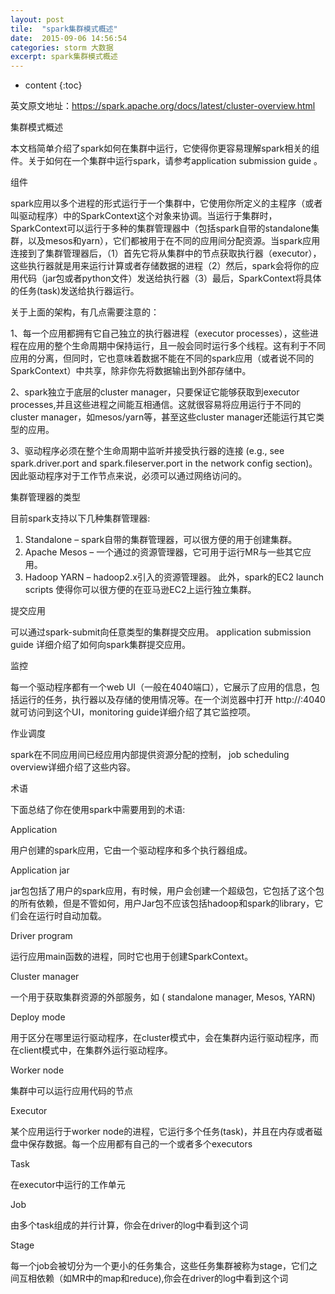 ```yaml
---
layout: post
tile:  "spark集群模式概述"
date:  2015-09-06 14:56:54
categories: storm 大数据 
excerpt: spark集群模式概述
---
```


* content
{:toc}




英文原文地址：https://spark.apache.org/docs/latest/cluster-overview.html

集群模式概述

本文档简单介绍了spark如何在集群中运行，它使得你更容易理解spark相关的组件。关于如何在一个集群中运行spark，请参考application submission guide 。

 
组件
 

spark应用以多个进程的形式运行于一个集群中，它使用你所定义的主程序（或者叫驱动程序）中的SparkContext这个对象来协调。当运行于集群时，SparkContext可以运行于多种的集群管理器中（包括spark自带的standalone集群，以及mesos和yarn），它们都被用于在不同的应用间分配资源。当spark应用连接到了集群管理器后，（1）首先它将从集群中的节点获取执行器（executor），这些执行器就是用来运行计算或者存储数据的进程（2）然后，spark会将你的应用代码（jar包或者python文件）发送给执行器（3）最后，SparkContext将具体的任务(task)发送给执行器运行。

 
关于上面的架构，有几点需要注意的：

1、每一个应用都拥有它自己独立的执行器进程（executor processes），这些进程在应用的整个生命周期中保持运行，且一般会同时运行多个线程。这有利于不同应用的分离，但同时，它也意味着数据不能在不同的spark应用（或者说不同的SparkContext）中共享，除非你先将数据输出到外部存储中。

2、spark独立于底层的cluster manager，只要保证它能够获取到executor processes,并且这些进程之间能互相通信。这就很容易将应用运行于不同的cluster manager，如mesos/yarn等，甚至这些cluster manager还能运行其它类型的应用。

3、驱动程序必须在整个生命周期中监听并接受执行器的连接 (e.g., see spark.driver.port and spark.fileserver.port in the network config section)。因此驱动程序对于工作节点来说，必须可以通过网络访问的。

集群管理器的类型

目前spark支持以下几种集群管理器:

1. Standalone – spark自带的集群管理器，可以很方便的用于创建集群。
2. Apache Mesos – 一个通过的资源管理器，它可用于运行MR与一些其它应用。
3. Hadoop YARN – hadoop2.x引入的资源管理器。
此外，spark的EC2 launch scripts 使得你可以很方便的在亚马逊EC2上运行独立集群。

提交应用

可以通过spark-submit向任意类型的集群提交应用。 application submission guide 详细介绍了如何向spark集群提交应用。
 

监控

每一个驱动程序都有一个web UI（一般在4040端口），它展示了应用的信息，包括运行的任务，执行器以及存储的使用情况等。在一个浏览器中打开 http://<driver-node>:4040 就可访问到这个UI，monitoring guide详细介绍了其它监控项。
 

作业调度

spark在不同应用间已经应用内部提供资源分配的控制， job scheduling overview详细介绍了这些内容。

术语

下面总结了你在使用spark中需要用到的术语:

Application

用户创建的spark应用，它由一个驱动程序和多个执行器组成。

Application jar

jar包包括了用户的spark应用，有时候，用户会创建一个超级包，它包括了这个包的所有依赖，但是不管如何，用户Jar包不应该包括hadoop和spark的library，它们会在运行时自动加载。

Driver program

 运行应用main函数的进程，同时它也用于创建SparkContext。

Cluster manager

一个用于获取集群资源的外部服务，如 ( standalone manager, Mesos, YARN)

Deploy mode

用于区分在哪里运行驱动程序，在cluster模式中，会在集群内运行驱动程序，而在client模式中，在集群外运行驱动程序。

Worker node

集群中可以运行应用代码的节点

Executor

某个应用运行于worker node的进程，它运行多个任务(task)，并且在内存或者磁盘中保存数据。每一个应用都有自己的一个或者多个executors

Task

在executor中运行的工作单元

Job

由多个task组成的并行计算，你会在driver的log中看到这个词

Stage

 每一个job会被切分为一个更小的任务集合，这些任务集群被称为stage，它们之间互相依赖（如MR中的map和reduce),你会在driver的log中看到这个词
